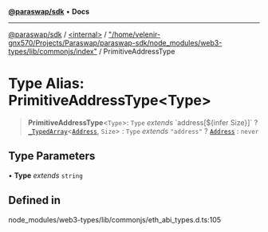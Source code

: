 [**@paraswap/sdk**](../../../../README.md) • **Docs**

***

[@paraswap/sdk](../../../../globals.md) / [\<internal\>](../../../README.md) / ["/home/velenir-gnx570/Projects/Paraswap/paraswap-sdk/node\_modules/web3-types/lib/commonjs/index"](../README.md) / PrimitiveAddressType

# Type Alias: PrimitiveAddressType\<Type\>

> **PrimitiveAddressType**\<`Type`\>: `Type` *extends* \`address\[$\{infer Size\}\]\` ? [`_TypedArray`](../../../type-aliases/TypedArray.md)\<[`Address`](../../../type-aliases/Address.md), `Size`\> : `Type` *extends* `"address"` ? [`Address`](../../../type-aliases/Address.md) : `never`

## Type Parameters

• **Type** *extends* `string`

## Defined in

node\_modules/web3-types/lib/commonjs/eth\_abi\_types.d.ts:105
